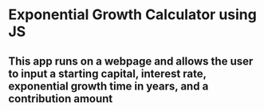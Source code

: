 # Exponential Growth Calculator using JS

## This app runs on a webpage and allows the user to input a starting capital, interest rate, exponential growth time in years, and a contribution amount